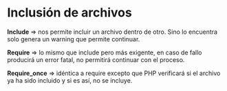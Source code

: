 # Inclusión de archivos

**Include** => nos permite incluir un archivo dentro de otro. Sino lo encuentra solo genera un warning que permite continuar.

**Require** => lo mismo que include pero más exigente, en caso de fallo producirá un error fatal, no permitirá continuar con el proceso.

**Require_once** => idéntica a require excepto que PHP verificará si el archivo ya ha sido incluido y si es así, no se incluye.